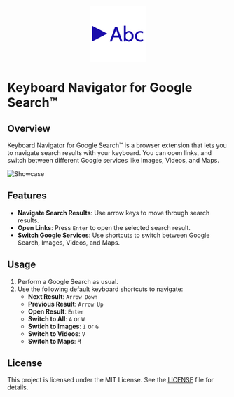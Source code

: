 <p align="center">
  <img src="https://github.com/KyrietS/keyboard-navigator-for-google-search/raw/master/icon.png?raw=true" />
</p>

# Keyboard Navigator for Google Search™

## Overview

Keyboard Navigator for Google Search™ is a browser extension that lets you to navigate search results with your keyboard. You can open links, and switch between different Google services like Images, Videos, and Maps.

![Showcase](docs/showcase.gif)

## Features

- **Navigate Search Results**: Use arrow keys to move through search results.
- **Open Links**: Press `Enter` to open the selected search result.
- **Switch Google Services**: Use shortcuts to switch between Google Search, Images, Videos, and Maps.

## Usage

1. Perform a Google Search as usual.
2. Use the following default keyboard shortcuts to navigate:
   - **Next Result**: `Arrow Down`
   - **Previous Result**: `Arrow Up`
   - **Open Result**: `Enter`
   - **Switch to All**: `A` or `W`
   - **Swtich to Images**: `I` or `G`
   - **Switch to Videos**: `V`
   - **Switch to Maps**: `M`

## License

This project is licensed under the MIT License. See the [LICENSE](LICENSE) file for details.
